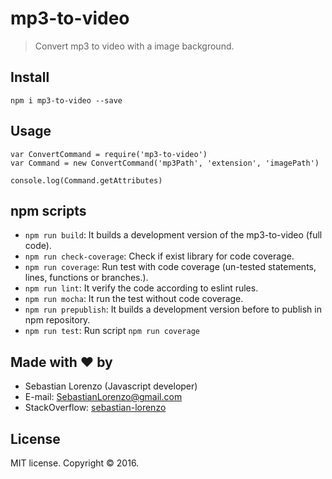 # mp3-to-video

> Convert mp3 to video with a image background.

## Install

`npm i mp3-to-video --save`

## Usage

	var ConvertCommand = require('mp3-to-video')
	var Command = new ConvertCommand('mp3Path', 'extension', 'imagePath')

	console.log(Command.getAttributes)


## npm scripts

- `npm run build`: It builds a development version of the mp3-to-video (full code).
- `npm run check-coverage`: Check if exist library for code coverage.
- `npm run coverage`: Run test with code coverage (un-tested statements, lines, functions or branches.).
- `npm run lint`: It verify the code according to eslint rules.
- `npm run mocha`: It run the test without code coverage.
- `npm run prepublish`: It builds a development version before to publish in npm repository.
- `npm run test`: Run script `npm run coverage`

## Made with ❤ by

- Sebastian Lorenzo (Javascript developer)
- E-mail: [SebastianLorenzo@gmail.com](mailto:SebastianLorenzo@gmail.com)
- StackOverflow: [sebastian-lorenzo](http://stackoverflow.com/users/1741027/sebastian-lorenzo?tab=profile)

## License

MIT license. Copyright © 2016.
